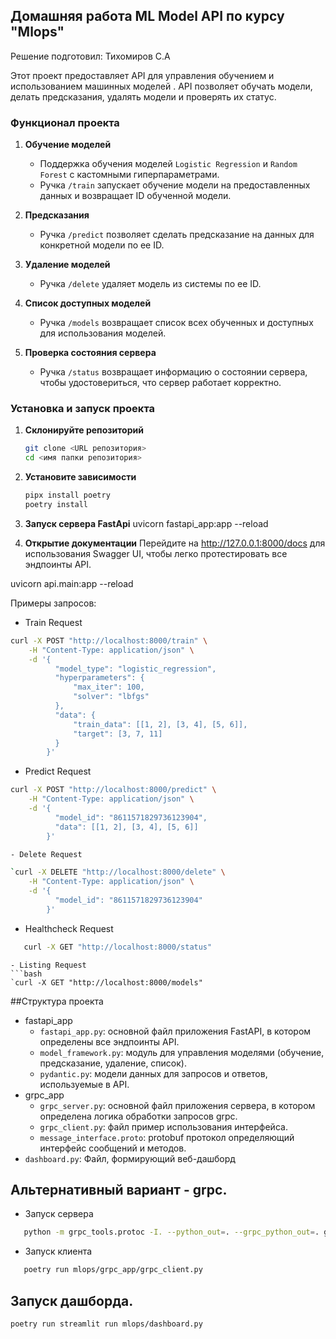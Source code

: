 ## Домашняя работа ML Model API по курсу "Mlops"

Решение подготовил: Тихомиров С.А

Этот проект предоставляет API для управления обучением и использованием машинных моделей . API позволяет обучать модели, делать предсказания, удалять модели и проверять их статус.

### Функционал проекта

1. **Обучение моделей**
   - Поддержка обучения моделей `Logistic Regression` и `Random Forest` с кастомными гиперпараметрами.
   - Ручка `/train` запускает обучение модели на предоставленных данных и возвращает ID обученной модели.

2. **Предсказания**
   - Ручка `/predict` позволяет сделать предсказание на данных для конкретной модели по ее ID.

3. **Удаление моделей**
   - Ручка `/delete` удаляет модель из системы по ее ID.

4. **Список доступных моделей**
   - Ручка `/models` возвращает список всех обученных и доступных для использования моделей.

5. **Проверка состояния сервера**
   - Ручка `/status` возвращает информацию о состоянии сервера, чтобы удостовериться, что сервер работает корректно.


### Установка и запуск проекта

1. **Склонируйте репозиторий**
   ```bash
   git clone <URL репозитория>
   cd <имя папки репозитория>
   
2. **Установите зависимости**
   ```bash
   pipx install poetry
   poetry install
   
3. **Запуск сервера FastApi**
uvicorn fastapi_app:app --reload

4. **Открытие документации**
Перейдите на http://127.0.0.1:8000/docs для использования Swagger UI, чтобы легко протестировать все эндпоинты API.

uvicorn api.main:app --reload

Примеры запросов: 
- Train Request
```bash
curl -X POST "http://localhost:8000/train" \
    -H "Content-Type: application/json" \
    -d '{
          "model_type": "logistic_regression",
          "hyperparameters": {
              "max_iter": 100,
              "solver": "lbfgs"
          },
          "data": {
              "train_data": [[1, 2], [3, 4], [5, 6]],
              "target": [3, 7, 11]
          }
        }'
```

- Predict Request
```bash
curl -X POST "http://localhost:8000/predict" \
    -H "Content-Type: application/json" \
    -d '{
          "model_id": "8611571829736123904",
          "data": [[1, 2], [3, 4], [5, 6]]
        }'
```
```bash
- Delete Request

`curl -X DELETE "http://localhost:8000/delete" \
    -H "Content-Type: application/json" \
    -d '{
          "model_id": "8611571829736123904"
        }'
```
- Healthcheck Request
```bash
   curl -X GET "http://localhost:8000/status"
```
```
- Listing Request
```bash
`curl -X GET "http://localhost:8000/models"
```


##Структура проекта
- fastapi_app
   - `fastapi_app.py`: основной файл приложения FastAPI, в котором определены все эндпоинты API.
   - `model_framework.py`: модуль для управления моделями (обучение, предсказание, удаление, список).
   - `pydantic.py`: модели данных для запросов и ответов, используемые в API.
- grpc_app
   - `grpc_server.py`: основной файл приложения сервера, в котором определена логика обработки запросов grpc.
   - `grpc_client.py`: файл пример использования интерфейса.
   - `message_interface.proto`: protobuf протокол определяющий интерфейс сообщений и методов.
- `dashboard.py`: Файл, формирующий веб-дашборд

## Альтернативный вариант - grpc.
- Запуск сервера
```bash
   python -m grpc_tools.protoc -I. --python_out=. --grpc_python_out=. grpc_app/message_interface.proto
```
- Запуск клиента
```bash
   poetry run mlops/grpc_app/grpc_client.py
```


## Запуск дашборда.
```bash
poetry run streamlit run mlops/dashboard.py
```
